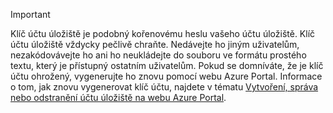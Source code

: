 > [!IMPORTANT]
> Klíč účtu úložiště je podobný kořenovému heslu vašeho účtu úložiště. Klíč účtu úložiště vždycky pečlivě chraňte. Nedávejte ho jiným uživatelům, nezakódovávejte ho ani ho neukládejte do souboru ve formátu prostého textu, který je přístupný ostatním uživatelům. Pokud se domníváte, že je klíč účtu ohrožený, vygenerujte ho znovu pomocí webu Azure Portal. Informace o tom, jak znovu vygenerovat klíč účtu, najdete v tématu [Vytvoření, správa nebo odstranění účtu úložiště na webu Azure Portal](../articles/storage/storage-create-storage-account.md#manage-your-storage-account).
> 
> 

<!--HONumber=Sep16_HO3-->


